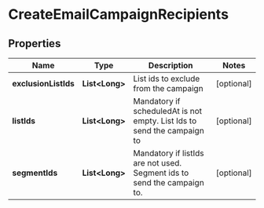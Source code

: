 
# CreateEmailCampaignRecipients

## Properties
Name | Type | Description | Notes
------------ | ------------- | ------------- | -------------
**exclusionListIds** | **List&lt;Long&gt;** | List ids to exclude from the campaign |  [optional]
**listIds** | **List&lt;Long&gt;** | Mandatory if scheduledAt is not empty. List Ids to send the campaign to |  [optional]
**segmentIds** | **List&lt;Long&gt;** | Mandatory if listIds are not used. Segment ids to send the campaign to. |  [optional]




